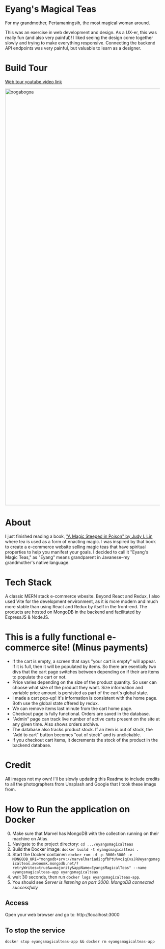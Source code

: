 
# Eyang's Magical Teas
For my grandmother, Pertamaningsih, the most magical woman around. 

This was an exercise in web development and design. As a UX-er, this was really fun (and also very painful)! I  liked seeing the design come together slowly and trying to make everything responsive. Connecting the backend API endpoints was very painful, but valuable to learn as a designer. 

# Build Tour
[Web tour youtube video link](https://youtu.be/hvuWiTS8ehs)

<img width="1350" alt="oogabogoa" src="https://github.com/user-attachments/assets/620b5dcb-2d28-4cb0-b5fa-f36d66cd0d69" />

# About
I just finished reading a book, ["A Magic Steeped in Poison" by Judy I. Lin ](https://www.goodreads.com/book/show/56978089-a-magic-steeped-in-poison) where tea is used as a form of enacting magic. I was inspired by that book to create a e-commerce website selling magic teas that have spiritual properties to help you manifest your goals. I decided to call it "Eyang's Magic Teas," as "Eyang" means grandparent in Javanese–my grandmother's native language. 

# Tech Stack
A classic MERN stack e-commerce wbesite. Beyond React and Redux, I also used Vite for the development environment, as it is more modern and much more stable than using React and Redux by itself in the front-end. The products are hosted on MongoDB in the backend and facilitated by ExpressJS & NodeJS. 

# This is a fully functional e-commerce site! (Minus payments)
- If the cart is empty, a screen that says "your cart is empty" will appear. If it is full, then it will be populated by items. So there are esentially two divs that the cart page switches between depending on if their are items to populate the cart or not.
- Price varies depending on the size of the product quantity. So user can choose what size of the product they want. Size information and variable price amount is persisted as part of the cart's global state.  
- I made a cart pop-up! It's information is consistent with the home page. Both use the global state offered by redux.
- We can remove items last minute from the cart home page. 
- Checkout page is fully functional. Orders are saved in the database.
- "Admin" page can track live number of active carts present on the site at any given time. Also shows orders archive.
- The database also tracks product stock. If an item is out of stock, the "Add to cart" button becomes "out of stock" and is unclickable.
- If you checkout cart items, it decrements the stock of the product in the backend database. 

# Credit
All images not my own! I'll be slowly updating this Readme to include credits to all the photographers from Unsplash and Google that I took these imags from. 

# How to Run the application on Docker
0. Make sure that Marvel has MongoDB with the collection running on their machine on Atlas.
1. Navigate to the project directory: `cd .../eyangsmagicalteas`
2. Build the Docker image: `docker build -t eyangsmagicalteas .`
3. Start the Docker container: `docker run -d -p 3000:3000 -e MONGODB_URI="mongodb+srv://marvelhariadi:gfbPtUhvciqCvsJR@eyangsmagicalteas.awooomk.mongodb.net/?retryWrites=true&w=majority&appName=EyangsMagicalTeas" --name eyangsmagicalteas-app eyangsmagicalteas`
4. wait 30 seconds, then run `docker logs eyangsmagicalteas-app`.
5. You should see _Server is listening on port 3000. MongoDB connected successfully_

## Access
Open your web browser and go to: http://localhost:3000

## To stop the service
`docker stop eyangsmagicalteas-app && docker rm eyangsmagicalteas-app`

